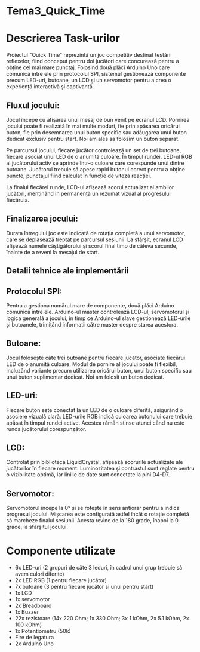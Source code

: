 # Tema3_Quick_Time
# Descrierea Task-urilor
Proiectul "Quick Time" reprezintă un joc competitiv destinat testării reflexelor, fiind conceput pentru doi jucători care concurează pentru a obține cel mai mare punctaj. Folosind două plăci Arduino Uno care comunică între ele prin protocolul SPI, sistemul gestionează componente precum LED-uri, butoane, un LCD și un servomotor pentru a crea o experiență interactivă și captivantă.

## Fluxul jocului:
Jocul începe cu afișarea unui mesaj de bun venit pe ecranul LCD. Pornirea jocului poate fi realizată în mai multe moduri, fie prin apăsarea oricărui buton, fie prin desemnarea unui buton specific sau adăugarea unui buton dedicat exclusiv pentru start. Noi am ales sa folosim un buton separat.

Pe parcursul jocului, fiecare jucător controlează un set de trei butoane, fiecare asociat unui LED de o anumită culoare. În timpul rundei, LED-ul RGB al jucătorului activ se aprinde într-o culoare care corespunde unui dintre butoane. Jucătorul trebuie să apese rapid butonul corect pentru a obține puncte, punctajul fiind calculat în funcție de viteza reacției.

La finalul fiecărei runde, LCD-ul afișează scorul actualizat al ambilor jucători, menținând în permanență un rezumat vizual al progresului fiecăruia.

## Finalizarea jocului:
Durata întregului joc este indicată de rotația completă a unui servomotor, care se deplasează treptat pe parcursul sesiunii. La sfârșit, ecranul LCD afișează numele câștigătorului și scorul final timp de câteva secunde, înainte de a reveni la mesajul de start.

## Detalii tehnice ale implementării
## Protocolul SPI:
Pentru a gestiona numărul mare de componente, două plăci Arduino comunică între ele. Arduino-ul master controlează LCD-ul, servomotorul și logica generală a jocului, în timp ce Arduino-ul slave gestionează LED-urile și butoanele, trimițând informații către master despre starea acestora.

## Butoane:
Jocul folosește câte trei butoane pentru fiecare jucător, asociate fiecărui LED de o anumită culoare. Modul de pornire al jocului poate fi flexibil, incluzând variante precum utilizarea oricărui buton, unui buton specific sau unui buton suplimentar dedicat. Noi am folosit un buton dedicat.

## LED-uri:

Fiecare buton este conectat la un LED de o culoare diferită, asigurând o asociere vizuală clară.
LED-urile RGB indică culoarea butonului care trebuie apăsat în timpul rundei active. Acestea rămân stinse atunci când nu este runda jucătorului corespunzător.
## LCD:
Controlat prin biblioteca LiquidCrystal, afișează scorurile actualizate ale jucătorilor în fiecare moment.
Luminozitatea și contrastul sunt reglate pentru o vizibilitate optimă, iar liniile de date sunt conectate la pini D4-D7.
## Servomotor:
Servomotorul începe la 0° și se rotește în sens antiorar pentru a indica progresul jocului. Mișcarea este configurată astfel încât o rotație completă să marcheze finalul sesiunii. Acesta revine de la 180 grade, înapoi la 0 grade, la sfârșitul jocului.
# Componente utilizate
- 6x LED-uri (2 grupuri de câte 3 leduri, în cadrul unui grup trebuie să avem culori diferite)
- 2x LED RGB (1 pentru fiecare jucător)
- 7x butoane (3 pentru fiecare jucător si unul pentru start)
- 1x LCD
- 1x servomotor
- 2x Breadboard
- 1x Buzzer
- 22x rezistoare (14x 220 Ohm; 1x 330 Ohm; 3x 1 kOhm, 2x 5.1 kOhm, 2x 100 kOhm)
- 1x Potentiometru (50k)
- Fire de legatura
- 2x Arduino Uno
